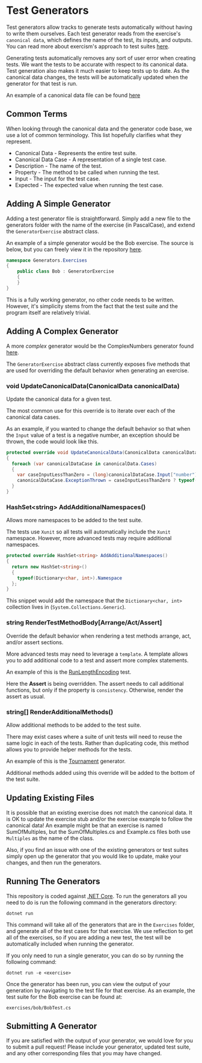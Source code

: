 # Test Generators

Test generators allow tracks to generate tests automatically without having to write them ourselves. Each test generator reads from the exercise's `canonical data`, which defines the name of the test, its inputs, and outputs. You can read more about exercism's approach to test suites [here](https://github.com/exercism/docs/blob/master/language-tracks/exercises/anatomy/test-suites.md).

Generating tests automatically removes any sort of user error when creating tests. We want the tests to be accurate with respect to its canonical data. Test generation also makes it much easier to keep tests up to date. As the canonical data changes, the tests will be automatically updated when the generator for that test is run.

An example of a canonical data file can be found [here](https://github.com/exercism/problem-specifications/blob/master/exercises/bob/canonical-data.json)

## Common Terms
When looking through the canonical data and the generator code base, we use a lot of common terminology. This list hopefully clarifies what they represent.

- Canonical Data - Represents the entire test suite.
- Canonical Data Case - A representation of a single test case.
- Description - The name of the test.
- Property - The method to be called when running the test.
- Input - The input for the test case.
- Expected - The expected value when running the test case.

## Adding A Simple Generator
Adding a test generator file is straightforward. Simply add a new file to the generators folder with the name of the exercise (in PascalCase), and extend the `GeneratorExercise` abstract class.

An example of a simple generator would be the Bob exercise. The source is below, but you can freely view it in the repository [here](https://github.com/exercism/csharp/blob/master/generators/Exercises/Bob.cs).

```csharp
namespace Generators.Exercises
{
    public class Bob : GeneratorExercise
    {
    }
}
```

This is a fully working generator, no other code needs to be written. However, it's simplicity stems from the fact that the test suite and the program itself are relatively trivial.

## Adding A Complex Generator

A more *complex* generator would be the ComplexNumbers generator found [here](https://github.com/exercism/csharp/blob/master/generators/Exercises/ComplexNumbers.cs).

The `GeneratorExercise` abstract class currently exposes five methods that are used for overriding the default behavior when generating an exercise.

### void UpdateCanonicalData(CanonicalData canonicalData)
Update the canonical data for a given test. 

The most common use for this override is to iterate over each of the canonical data cases.

As an example, if you wanted to change the default behavior so that when the `Input` value of a test is a negative number, an exception should be thrown, the code would look like this.

```csharp
protected override void UpdateCanonicalData(CanonicalData canonicalData)
{
  foreach (var canonicalDataCase in canonicalData.Cases)
  {
    var caseInputLessThanZero = (long)canonicalDataCase.Input["number"] < 0;
    canonicalDataCase.ExceptionThrown = caseInputLessThanZero ? typeof(ArgumentException) : null;
  }
}
```

### HashSet\<string\> AddAdditionalNamespaces()
Allows more namespaces to be added to the test suite. 

The tests use `Xunit` so all tests will automatically include the `Xunit` namespace. However, more advanced tests may require additional namespaces.

```csharp
protected override HashSet<string> AddAdditionalNamespaces()
{
  return new HashSet<string>()
  {
    typeof(Dictionary<char, int>).Namespace
  };
}
```

This snippet would add the namespace that the `Dictionary<char, int>` collection lives in (`System.Collections.Generic`).

### string RenderTestMethodBody[Arrange/Act/Assert]
Override the default behavior when rendering a test methods arrange, act, and/or assert sections.

More advanced tests may need to leverage a `template`. A template allows you to add additional code to a test and assert more complex statements.

An example of this is the [RunLengthEncoding](https://github.com/exercism/csharp/blob/master/generators/Exercises/RunLengthEncoding.cs) test.

Here the **Assert** is being overridden. The assert needs to call additional functions, but only if the property is `consistency`. Otherwise, render the assert as usual.

### string[] RenderAdditionalMethods()
Allow additional methods to be added to the test suite.

There may exist cases where a suite of unit tests will need to reuse the same logic in each of the tests. Rather than duplicating code, this method allows you to provide helper methods for the tests.

An example of this is the [Tournament](https://github.com/exercism/csharp/blob/master/generators/Exercises/Tournament.cs#L45) generator.

Additional methods added using this override will be added to the bottom of the test suite.

## Updating Existing Files
It is possible that an existing exercise does not match the canonical data. It is OK to update the exercise stub and/or the exercise example to follow the canonical data! An example might be that an exercise is named SumOfMultiples, but the SumOfMultiples.cs and Example.cs files both use `Multiples` as the name of the class.

Also, if you find an issue with one of the existing generators or test suites simply open up the generator that you would like to update, make your changes, and then run the generators.

## Running The Generators
This repository is coded against [.NET Core](https://www.microsoft.com/net/core). To run the generators all you need to do is run the following command in the generators directory:

`dotnet run`

This command will take all of the generators that are in the `Exercises` folder, and generate all of the test cases for that exercise. We use reflection to get all of the exercises, so if you are adding a new test, the test will be automatically included when running the generator.

If you only need to run a single generator, you can do so by running the following command:

`dotnet run -e <exercise>`

Once the generator has been run, you can view the output of your generation by navigating to the test file for that exercise. As an example, the test suite for the Bob exercise can be found at:

`exercises/bob/BobTest.cs`

## Submitting A Generator
If you are satisfied with the output of your generator, we would love for you to submit a pull request! Please include your generator, updated test suite, and any other corresponding files that you may have changed.
